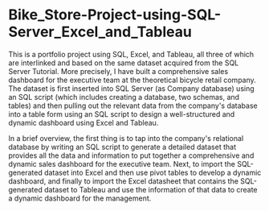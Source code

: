 # Bike_Store-Project-using-SQL-Server_Excel_and_Tableau

This is a portfolio project using SQL, Excel, and Tableau, all three of which are interlinked and based on the same dataset acquired from the SQL Server Tutorial. More precisely, I have built a comprehensive sales dashboard for the executive team at the theoretical bicycle retail company. The dataset is first inserted into SQL Server (as Company database) using an SQL script (which includes creating a database, two schemas, and tables) and then pulling out the relevant data from the company's database into a table form using an SQL script to design a well-structured and dynamic dashboard using Excel and Tableau. 

In a brief overview, the first thing is to tap into the company's relational database by writing an SQL script to generate a detailed dataset that provides all the data and information to put together a comprehensive and dynamic sales dashboard for the executive team. Next, to import the SQL-generated dataset into Excel and then use pivot tables to develop a dynamic dashboard, and finally to import the Excel datasheet that contains the SQL-generated dataset to Tableau and use the information of that data to create a dynamic dashboard for the management.
